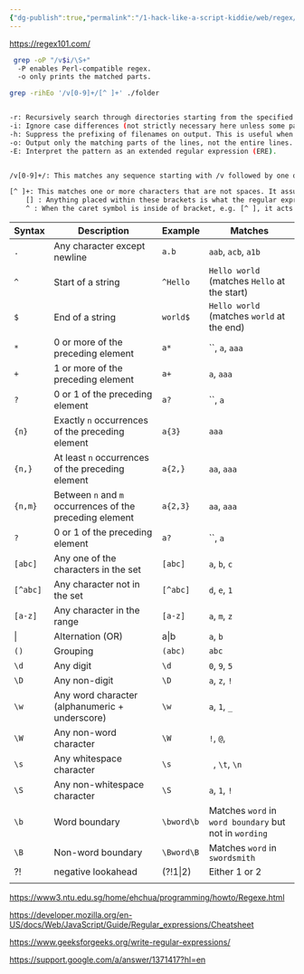 ```yaml
---
{"dg-publish":true,"permalink":"/1-hack-like-a-script-kiddie/web/regex/regex-syntax/","noteIcon":"","created":"2025-04-15T14:11:19.608-04:00"}
---
```


















https://regex101.com/

```bash
 grep -oP "/v$i/\S+"
  -P enables Perl-compatible regex. 
  -o only prints the matched parts. 

grep -rihEo '/v[0-9]+/[^ ]+' ./folder


-r: Recursively search through directories starting from the specified path.
-i: Ignore case differences (not strictly necessary here unless some paths are oddly cased).
-h: Suppress the prefixing of filenames on output. This is useful when you only want to see the matching lines.
-o: Output only the matching parts of the lines, not the entire lines.
-E: Interpret the pattern as an extended regular expression (ERE).


/v[0-9]+/: This matches any sequence starting with /v followed by one or more digits, and ending with a /. The [0-9]+ ensures that at least one digit is present.

[^ ]+: This matches one or more characters that are not spaces. It assumes that your API endpoints do not contain spaces. Adjust this part of the pattern if your endpoint structure includes other non-space delimiters or terminators.
	[] : Anything placed within these brackets is what the regular expression will look for.
	^ : When the caret symbol is inside of bracket, e.g. [^ ], it acts as negation. e.g. [^ ]+Everything except space. 
```

| **Syntax** | **Description**                                          | **Example** | **Matches**                                            |
| ---------- | -------------------------------------------------------- | ----------- | ------------------------------------------------------ |
| `.`        | Any character except newline                             | `a.b`       | `aab`, `acb`, `a1b`                                    |
| `^`        | Start of a string                                        | `^Hello`    | `Hello world` (matches `Hello` at the start)           |
| `$`        | End of a string                                          | `world$`    | `Hello world` (matches `world` at the end)             |
| `*`        | 0 or more of the preceding element                       | `a*`        | ``, `a`, `aaa`                                         |
| `+`        | 1 or more of the preceding element                       | `a+`        | `a`, `aaa`                                             |
| `?`        | 0 or 1 of the preceding element                          | `a?`        | ``, `a`                                                |
| `{n}`      | Exactly `n` occurrences of the preceding element         | `a{3}`      | `aaa`                                                  |
| `{n,}`     | At least `n` occurrences of the preceding element        | `a{2,}`     | `aa`, `aaa`                                            |
| `{n,m}`    | Between `n` and `m` occurrences of the preceding element | `a{2,3}`    | `aa`, `aaa`                                            |
| `?`        | 0 or 1 of the preceding element                          | `a?`        | ``, `a`                                                |
| `[abc]`    | Any one of the characters in the set                     | `[abc]`     | `a`, `b`, `c`                                          |
| `[^abc]`   | Any character not in the set                             | `[^abc]`    | `d`, `e`, `1`                                          |
| `[a-z]`    | Any character in the range                               | `[a-z]`     | `a`, `m`, `z`                                          |
| \|         | Alternation (OR)                                         | a\|b        | `a`, `b`                                               |
| `()`       | Grouping                                                 | `(abc)`     | `abc`                                                  |
| `\d`       | Any digit                                                | `\d`        | `0`, `9`, `5`                                          |
| `\D`       | Any non-digit                                            | `\D`        | `a`, `z`, `!`                                          |
| `\w`       | Any word character (alphanumeric + underscore)           | `\w`        | `a`, `1`, `_`                                          |
| `\W`       | Any non-word character                                   | `\W`        | `!`, `@`, ` `                                          |
| `\s`       | Any whitespace character                                 | `\s`        | ` `, `\t`, `\n`                                        |
| `\S`       | Any non-whitespace character                             | `\S`        | `a`, `1`, `!`                                          |
| `\b`       | Word boundary                                            | `\bword\b`  | Matches `word` in `word boundary` but not in `wording` |
| `\B`       | Non-word boundary                                        | `\Bword\B`  | Matches `word` in `swordsmith`                         |
| ?!         | negative lookahead                                       | (?!1\|2)    | Either 1 or 2                                          |
|            |                                                          |             |                                                        |



https://www3.ntu.edu.sg/home/ehchua/programming/howto/Regexe.html


https://developer.mozilla.org/en-US/docs/Web/JavaScript/Guide/Regular_expressions/Cheatsheet

https://www.geeksforgeeks.org/write-regular-expressions/

https://support.google.com/a/answer/1371417?hl=en